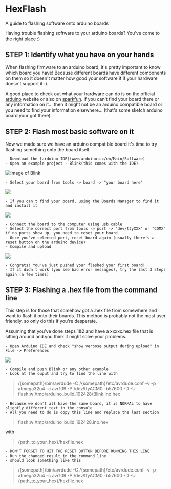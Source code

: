 # HexFlash
A guide to flashing software onto arduino boards

Having trouble flashing software to your arduino boards? You've come to the right place :)

## STEP 1: Identify what you have on your hands
When flashing firmware to an arduino board, it's pretty important to know which board you have! Because different boards have different components on them so it doesn't matter how good your software if if your hardware doesn't support it :).

A good place to check out what your hardware can do is on the official [arduino](www.arduino.cc) website or also on [sparkfun](www.sparkfun.com). If you can't find your board there or any information on it... then it might not be an arduino compatible board or you need to find your information elsewhere... (that's some sketch arduino board your got there) 

## STEP 2: Flash most basic software on it
Now we made sure we have an arduino compatible board it's time to try flashing something onto the board itself.

	- Download the [arduino IDE](www.arduino.cc/en/Main/Software) 
	- Open an example project - Blink(this comes with the IDE)
	
![image of Blink](https://github.com/m47jiang/HexFlash/blob/master/blink_project.png)
	
	- Select your board from tools -> board -> "your board here"
	
![](https://github.com/m47jiang/HexFlash/blob/master/select_board.png)

	- If you can't find your board, using the Boards Manager to find it and install it
	
![](https://github.com/m47jiang/HexFlash/blob/master/boards_manager.png)

	- Connect the board to the computer using usb cable
	- Select the correct port from tools -> port -> "dev/ttyXXX" or "COMX" if no ports show up, you need to reset your board
	- Once you've selected port, reset board again (usually there's a reset button on the arduino device)
	- Compile and upload
	
![](https://github.com/m47jiang/HexFlash/blob/master/compile_upload.png)
	
	- Congrats! You've just pushed your flashed your first board!
	- If it didn't work (you see bad error messages), try the last 3 steps again (a few times)
	
## STEP 3: Flashing a .hex file from the command line
This step is for those that somehow got a .hex file from somewhere and want to flash it onto their boards. This method is probably not the most user friendly, so only do this if you're desperate.

Assuming that you've done steps 1&2 and have a xxxxx.hex file that is sitting around and you think it might solve your problems.   

	- Open Arduino IDE and check "show verbose output during upload" in File -> Preferences
	
![](https://github.com/m47jiang/HexFlash/blob/master/verbose_preferences.png)

	- Compile and push Blink or any other example
	- Look at the ouput and try to find the line with 
> /{somepath}/bin/avrdude -C /{somepath}/etc/avrdude.conf -v -p atmega32u4 -c avr109 -P /dev/ttyACM0 -b57600 -D -U 
> flash:w:/tmp/arduino_build_192428/Blink.ino.hex

	- Because we don't all have the same board, it is NORMAL to have slightly different text in the console
	- All you need to do is copy this line and replace the last section 
> flash:w:/tmp/arduino_build_192428.ino.hex

with

> {path_to_your_hex}/hexfile.hex 
	
	- DON'T FORGET TO HIT THE RESET BUTTON BEFORE RUNNING THIS LINE
	- Run the changed result in the command line
	- should look something like this
	
> /{somepath}/bin/avrdude -C /{somepath}/etc/avrdude.conf -v -p atmega32u4 -c avr109 -P /dev/ttyACM0 -b57600 -D -U 
> {path_to_your_hex}/hexfile.hex
